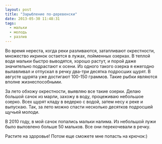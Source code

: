 ```yaml
---
layout: post
title: "Зарыбление по-деревенски"
date: 2013-05-30 11:48:31
tags:
  - мальки
  - молодь
  - разлив
---
```

Во время нереста, когда реки разливаются, затапливают окрестности,
множество икринок остается в лужах, пойменных озерках. В теплой воде
мальки быстро выводятся, хорошо растут, и порой даже значительно
подрастают к осени. Из одного такого озерка я ежегодно вылавливал и
отпускал в речку два-три десятка подросших щурят. В августе щурята уже
достигают 100-150 граммов. Такие рыбки являются вполне жизнеспособными. 

За лето обхожу окрестности, выявляю все такие озерки. Делаю большой
сачок из марли, захожу в воду, процеживаю небольшое озерко. Всех щурят
кладу в ведерко с водой, затем несу к реке и выпускаю. Так, за лето
можно спасти несколько десятков подросшей щучьей молоди.

В 2010 году, в мой сачок попались мальки налима. Из небольшой лужи было
выловлено больше 50 мальков. Все они перекочевали в речку.

Растите на здоровье! Потом еще сможете мне попасть на крючок:)

